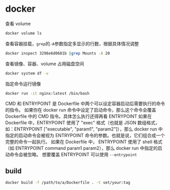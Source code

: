 # docker

查看 volume

```bash
docker volume ls
```

查看容器挂载，`grep`的`-A`参数指定多显示的行数，根据具体情况调整

```bash
docker inspect 3298e6d0681b |grep Mounts -A 20
```

查看镜像、容器、volume 占用磁盘空间

```bash
docker system df -v
```

指定命令运行镜像

```bash
docker run -it nginx:latest /bin/bash
```

CMD 和 ENTRYPOINT 是 Dockerfile 中两个可以设定容器启动后需要执行的命令的指令。
如果你在 docker run 命令中设定了启动命令，那么这个命令会覆盖 Dockerfile 中的 CMD 指令。具体怎么执行还得再看 ENTRYPOINT
如果在 Dockerfile 中，ENTRYPOINT 使用了 "exec" 格式（也就是 JSON 数组格式，如：ENTRYPOINT ["executable", "param1", "param2"]），那么 docker run 中指定的启动命令会被视为 ENTRYPOINT 命令的参数。也就是说，它们组合成一个完整的命令一起执行。
如果在 Dockerfile 中， ENTRYPOINT 使用了 shell 格式（如 ENTRYPOINT command param1 param2），那么 docker run 中指定的启动命令会被忽略。
想要覆盖 ENTRYPOINT 可以使用 `--entrypoint`

## build

```bash
docker build -f /path/to/a/Dockerfile . -t set/your:tag
```
